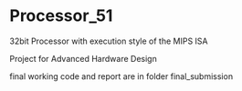 # Processor_51
32bit Processor with execution style of the MIPS ISA

Project for Advanced Hardware Design

final working code and report are in folder final_submission
